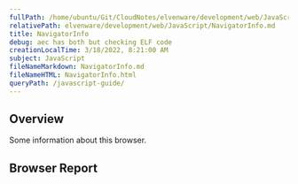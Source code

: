 ```yaml
---
fullPath: /home/ubuntu/Git/CloudNotes/elvenware/development/web/JavaScript/NavigatorInfo.md
relativePath: elvenware/development/web/JavaScript/NavigatorInfo.md
title: NavigatorInfo
debug: aec has both but checking ELF code
creationLocalTime: 3/18/2022, 8:21:00 AM
subject: JavaScript
fileNameMarkdown: NavigatorInfo.md
fileNameHTML: NavigatorInfo.html
queryPath: /javascript-guide/
---
```


<!-- toc -->
<!-- tocstop -->

## Overview

Some information about this browser.

## Browser Report

<script src="/javascripts/dev-web/SystemInfo.js"></script>

<script type="text/javascript">
  NavigatorData();
</script>
